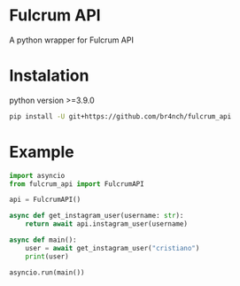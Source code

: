 # Fulcrum API
A python wrapper for Fulcrum API

# Instalation
python version >=3.9.0

```sh
pip install -U git+https://github.com/br4nch/fulcrum_api
```

# Example
```py
import asyncio
from fulcrum_api import FulcrumAPI

api = FulcrumAPI()

async def get_instagram_user(username: str):
    return await api.instagram_user(username)

async def main():
    user = await get_instagram_user("cristiano")
    print(user)

asyncio.run(main())
```